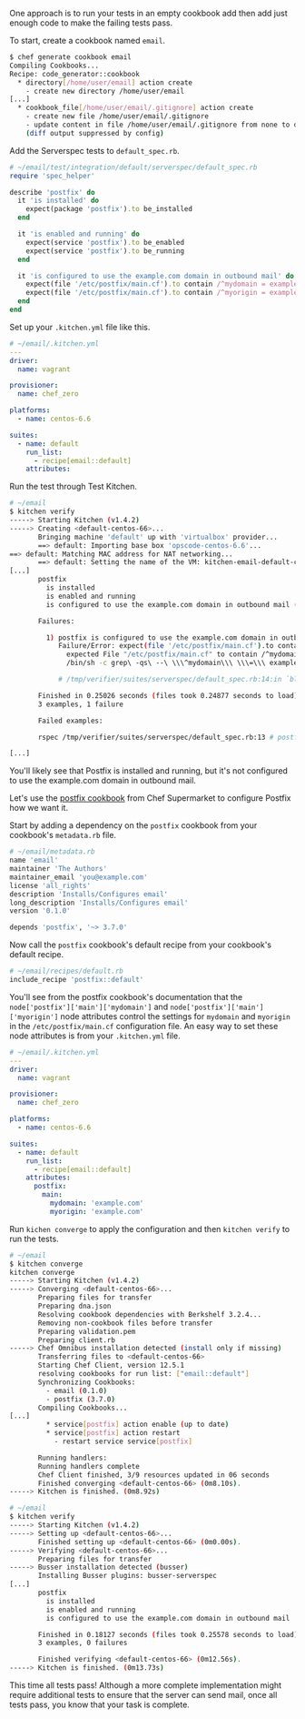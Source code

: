 One approach is to run your tests in an empty cookbook add then add just enough code to make the failing tests pass.

To start, create a cookbook named `email`.

```bash
$ chef generate cookbook email
Compiling Cookbooks...
Recipe: code_generator::cookbook
  * directory[/home/user/email] action create
    - create new directory /home/user/email
[...]
  * cookbook_file[/home/user/email/.gitignore] action create
    - create new file /home/user/email/.gitignore
    - update content in file /home/user/email/.gitignore from none to dd37b2
    (diff output suppressed by config)
```

Add the Serverspec tests to <code class="file-path">default_spec.rb</code>.

```ruby
# ~/email/test/integration/default/serverspec/default_spec.rb
require 'spec_helper'

describe 'postfix' do
  it 'is installed' do
    expect(package 'postfix').to be_installed
  end

  it 'is enabled and running' do
    expect(service 'postfix').to be_enabled
    expect(service 'postfix').to be_running
  end

  it 'is configured to use the example.com domain in outbound mail' do
    expect(file '/etc/postfix/main.cf').to contain /^mydomain = example.com$/
    expect(file '/etc/postfix/main.cf').to contain /^myorigin = example.com$/
  end
end
```

Set up your <code class="file-path">.kitchen.yml</code> file like this.

```yaml
# ~/email/.kitchen.yml
---
driver:
  name: vagrant

provisioner:
  name: chef_zero

platforms:
  - name: centos-6.6

suites:
  - name: default
    run_list:
      - recipe[email::default]
    attributes:
```

Run the test through Test Kitchen.

```bash
# ~/email
$ kitchen verify
-----> Starting Kitchen (v1.4.2)
-----> Creating <default-centos-66>...
       Bringing machine 'default' up with 'virtualbox' provider...
       ==> default: Importing base box 'opscode-centos-6.6'...
==> default: Matching MAC address for NAT networking...
       ==> default: Setting the name of the VM: kitchen-email-default-centos-66_default_1444588864756_54247
[...]
       postfix
         is installed
         is enabled and running
         is configured to use the example.com domain in outbound mail (FAILED - 1)

       Failures:

         1) postfix is configured to use the example.com domain in outbound mail
            Failure/Error: expect(file '/etc/postfix/main.cf').to contain /^mydomain = example.com$/
              expected File "/etc/postfix/main.cf" to contain /^mydomain = example.com$/
              /bin/sh -c grep\ -qs\ --\ \\\^mydomain\\\ \\\=\\\ example.com\\\$\ /etc/postfix/main.cf\ \|\|\ grep\ -qFs\ --\ \\\^mydomain\\\ \\\=\\\ example.com\\\$\ /etc/postfix/main.cf

            # /tmp/verifier/suites/serverspec/default_spec.rb:14:in `block (2 levels) in <top (required)>'

       Finished in 0.25026 seconds (files took 0.24877 seconds to load)
       3 examples, 1 failure

       Failed examples:

       rspec /tmp/verifier/suites/serverspec/default_spec.rb:13 # postfix is configured to use the example.com domain in outbound mail

[...]
```

You'll likely see that Postfix is installed and running, but it's not configured to use the example.com domain in outbound mail.

Let's use the [postfix cookbook](https://supermarket.chef.io/cookbooks/postfix) from Chef Supermarket to configure Postfix how we want it.

Start by adding a dependency on the `postfix` cookbook from your cookbook's <code class="file-path">metadata.rb</code> file.

```ruby
# ~/email/metadata.rb
name 'email'
maintainer 'The Authors'
maintainer_email 'you@example.com'
license 'all_rights'
description 'Installs/Configures email'
long_description 'Installs/Configures email'
version '0.1.0'

depends 'postfix', '~> 3.7.0'
```

Now call the `postfix` cookbook's default recipe from your cookbook's default recipe.

```ruby
# ~/email/recipes/default.rb
include_recipe 'postfix::default'
```

You'll see from the postfix cookbook's documentation that the `node['postfix']['main']['mydomain']` and `node['postfix']['main']['myorigin']` node attributes control the settings for `mydomain` and `myorigin` in the <code class="file-path">/etc/postfix/main.cf</code> configuration file. An easy way to set these node attributes is from your <code class="file-path">.kitchen.yml</code> file.

```yaml
# ~/email/.kitchen.yml
---
driver:
  name: vagrant

provisioner:
  name: chef_zero

platforms:
  - name: centos-6.6

suites:
  - name: default
    run_list:
      - recipe[email::default]
    attributes:
      postfix:
        main:
          mydomain: 'example.com'
          myorigin: 'example.com'
```

Run `kichen converge` to apply the configuration and then `kitchen verify` to run the tests.

```bash
# ~/email
$ kitchen converge
kitchen converge
-----> Starting Kitchen (v1.4.2)
-----> Converging <default-centos-66>...
       Preparing files for transfer
       Preparing dna.json
       Resolving cookbook dependencies with Berkshelf 3.2.4...
       Removing non-cookbook files before transfer
       Preparing validation.pem
       Preparing client.rb
-----> Chef Omnibus installation detected (install only if missing)
       Transferring files to <default-centos-66>
       Starting Chef Client, version 12.5.1
       resolving cookbooks for run list: ["email::default"]
       Synchronizing Cookbooks:
         - email (0.1.0)
         - postfix (3.7.0)
       Compiling Cookbooks...
[...]
         * service[postfix] action enable (up to date)
         * service[postfix] action restart
           - restart service service[postfix]

       Running handlers:
       Running handlers complete
       Chef Client finished, 3/9 resources updated in 06 seconds
       Finished converging <default-centos-66> (0m8.10s).
-----> Kitchen is finished. (0m8.92s)
```

```bash
# ~/email
$ kitchen verify
-----> Starting Kitchen (v1.4.2)
-----> Setting up <default-centos-66>...
       Finished setting up <default-centos-66> (0m0.00s).
-----> Verifying <default-centos-66>...
       Preparing files for transfer
-----> Busser installation detected (busser)
       Installing Busser plugins: busser-serverspec
[...]
       postfix
         is installed
         is enabled and running
         is configured to use the example.com domain in outbound mail

       Finished in 0.18127 seconds (files took 0.25578 seconds to load)
       3 examples, 0 failures

       Finished verifying <default-centos-66> (0m12.56s).
-----> Kitchen is finished. (0m13.73s)
```

This time all tests pass! Although a more complete implementation might require additional tests to ensure that the server can send mail, once all tests pass, you know that your task is complete.
